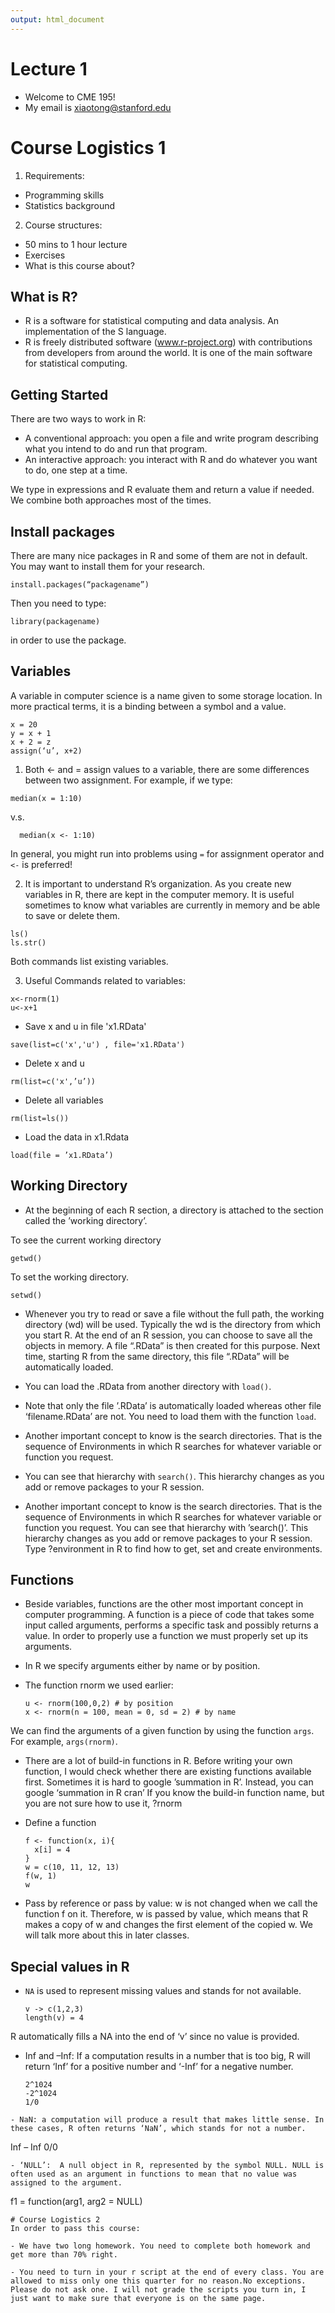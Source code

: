 ```yaml
---
output: html_document
---
```

# Lecture 1
- Welcome to CME 195!
- My email is xiaotong@stanford.edu

# Course Logistics 1
1. Requirements:
  - Programming skills
  - Statistics background
2. Course structures:
  - 50 mins to 1 hour lecture
  - Exercises
- What is this course about?

## What is R?
- R is a software for statistical computing and data analysis. An implementation of the S language.
- R is freely distributed software (www.r-project.org) with contributions from developers from around the world. It is one of the main software for statistical computing.

## Getting Started
There are two ways to work in R:

- A conventional approach: you open a file and write program describing what you intend to do and run that program.
- An interactive approach: you interact with R and do whatever you want to do, one step at a time.

We type in expressions and R evaluate them and return a value if needed.
We combine both approaches most of the times.

## Install packages
There are many nice packages in R and some of them are not in default. You may want to install them for your research.
```{r}
install.packages(“packagename”)
```
Then you need to type:
```{r}
library(packagename)
```
in order to use the package.

## Variables
A variable in computer science is a name given to some storage location. In more practical terms, it is a binding between a symbol and a value. 

```{r}
x = 20
y = x + 1
x + 2 = z
assign(‘u’, x+2)
```
1.  Both <- and = assign values to a variable, there are some differences between two assignment.
For example, if we type:
```{r}
median(x = 1:10)
```
v.s.
```{r}
  median(x <- 1:10)
```
In general, you might run into problems using `=` for assignment operator and `<-` is preferred!

2.   It is important to understand R’s organization.
As you create new variables in R, there are kept in the computer memory. It is useful sometimes to know what variables are currently in memory and be able to save or delete them.
```{r}
ls()
ls.str()
```
Both commands list existing variables.

3.   Useful Commands related to variables:
```{r}
x<-rnorm(1)
u<-x+1
```
  * Save x and u in file 'x1.RData'
  ```{r}
  save(list=c('x','u') , file='x1.RData')
  ```
  * Delete x and u
  ```{r}
  rm(list=c('x',’u’))
  ```
  * Delete all variables
  ```{r}
  rm(list=ls())
  ```
  * Load the data in x1.Rdata
  ```{r}
  load(file = ’x1.RData’)
  ```

## Working Directory
- At the beginning of each R section, a directory is attached to the section called the ’working directory’.

To see the current working directory
```{r}
getwd()
```
To set the working directory.
```{r}
setwd()
```
- Whenever you try to read or save a file without the full path, the working directory (wd) will be used. Typically the wd is the directory from which you start R.
At the end of an R session, you can choose to save all the objects in memory. A file “.RData” is then created for this purpose. Next time, starting R from the same directory, this file “.RData” will be automatically loaded.

- You can load the .RData from another directory with `load()`.

- Note that only the file ’.RData’ is automatically loaded whereas other file ‘filename.RData’ are not. You need to load them with the function `load`.

- Another important concept to know is the search directories. That is the sequence of Environments in which R searches for whatever variable or function you request.
- You can see that hierarchy with `search()`. This hierarchy changes as you add or remove packages to your R session.

- Another important concept to know is the search directories. That is the sequence of Environments in which R searches for whatever variable or function you request.
You can see that hierarchy with ’search()’. This hierarchy changes as you add or remove packages to your R session.
Type ?environment in R to find how to get, set and create environments.


## Functions

- Beside variables, functions are the other most important concept in computer programming. A function is a piece of code that takes some input called arguments, performs a specific task and possibly returns a value. In order to properly use a function we must properly set up its arguments.

- In R we specify arguments either by name or by position.
- The function rnorm we used earlier:
  ```{r}
  u <- rnorm(100,0,2) # by position
  x <- rnorm(n = 100, mean = 0, sd = 2) # by name
  ```
We can find the arguments of a given function by using the function `args`. For example, `args(rnorm)`.
- There are a lot of build-in functions in R. Before writing your own function, I would check whether there are existing functions available first.
Sometimes it is hard to google ’summation in R’. Instead, you can google ‘summation in R cran’
If you know the build-in function name, but you are not sure how to use it,
?rnorm
- Define a function

  ```{r}
  f <- function(x, i){
    x[i] = 4
  }
  w = c(10, 11, 12, 13)
  f(w, 1)
  w
  ```
- Pass by reference or pass by value:
w is not changed when we call the function f on it. Therefore, w is passed by value, which means that R makes a copy of w and changes the first element of the copied w. We will talk more about this in later classes.

## Special values in R

- `NA` is used to represent missing values and stands for not available.
  ```{r}
  v -> c(1,2,3)
  length(v) = 4
  ```
R automatically fills a NA into the end of ‘v’ since no value is provided.
- Inf and –Inf: If a computation results in a number that is too big, R will return ‘Inf’ for a positive number and ‘-Inf’ for a  negative number.
  ```{r}
  2^1024
  -2^1024
  1/0
 ```
- NaN: a computation will produce a result that makes little sense. In these cases, R often returns ‘NaN’, which stands for not a number.
```
  Inf – Inf
  0/0
  ```
- ‘NULL’:  A null object in R, represented by the symbol NULL. NULL is often used as an argument in functions to mean that no value was assigned to the argument.
```
  f1 = function(arg1, arg2 = NULL)
 ```
# Course Logistics 2
In order to pass this course:

- We have two long homework. You need to complete both homework and get more than 70% right.

- You need to turn in your r script at the end of every class. You are allowed to miss only one this quarter for no reason.No exceptions. Please do not ask one. I will not grade the scripts you turn in, I just want to make sure that everyone is on the same page.
